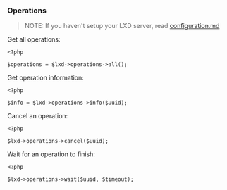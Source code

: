 ### Operations

> NOTE: If you haven't setup your LXD server, read [configuration.md](configuration.md)

Get all operations:

```
<?php

$operations = $lxd->operations->all();
```

Get operation information:

```
<?php

$info = $lxd->operations->info($uuid);
```

Cancel an operation:

```
<?php

$lxd->operations->cancel($uuid);
```

Wait for an operation to finish:

```
<?php

$lxd->operations->wait($uuid, $timeout);
```
